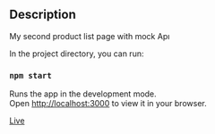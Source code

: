 ## Description
My second product list  page with mock Apı

In the project directory, you can run:

### `npm start`

Runs the app in the development mode.\
Open [http://localhost:3000](http://localhost:3000) to view it in your browser.


[Live](https://vercel.com/zlhshns-projects/product-list2)



